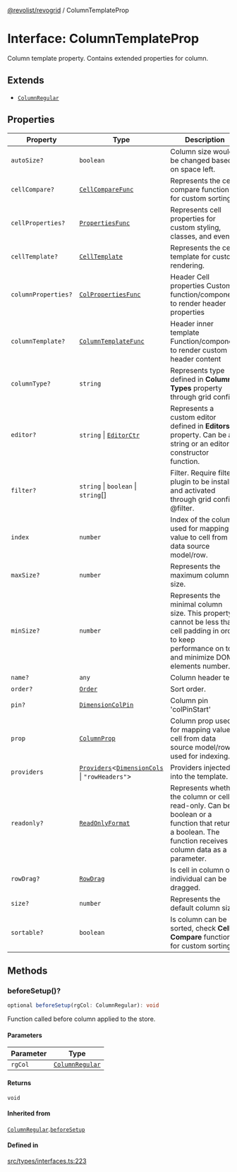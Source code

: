 [@revolist/revogrid](README.md) / ColumnTemplateProp

# Interface: ColumnTemplateProp

Column template property.
Contains extended properties for column.

## Extends

- [`ColumnRegular`](Interface.ColumnRegular.md)

## Properties

| Property | Type | Description | Inherited from | Defined in |
| ------ | ------ | ------ | ------ | ------ |
| `autoSize?` | `boolean` | Column size would be changed based on space left. | [`ColumnRegular`](Interface.ColumnRegular.md).`autoSize` | [src/types/interfaces.ts:199](https://github.com/revolist/revogrid/blob/baf80d21081b40195ffd6e11abd1249f2fd26dae/src/types/interfaces.ts#L199) |
| `cellCompare?` | [`CellCompareFunc`](TypeAlias.CellCompareFunc.md) | Represents the cell compare function for custom sorting. | [`ColumnRegular`](Interface.ColumnRegular.md).`cellCompare` | [src/types/interfaces.ts:171](https://github.com/revolist/revogrid/blob/baf80d21081b40195ffd6e11abd1249f2fd26dae/src/types/interfaces.ts#L171) |
| `cellProperties?` | [`PropertiesFunc`](TypeAlias.PropertiesFunc.md) | Represents cell properties for custom styling, classes, and events. | [`ColumnRegular`](Interface.ColumnRegular.md).`cellProperties` | [src/types/interfaces.ts:163](https://github.com/revolist/revogrid/blob/baf80d21081b40195ffd6e11abd1249f2fd26dae/src/types/interfaces.ts#L163) |
| `cellTemplate?` | [`CellTemplate`](Interface.CellTemplate.md) | Represents the cell template for custom rendering. | [`ColumnRegular`](Interface.ColumnRegular.md).`cellTemplate` | [src/types/interfaces.ts:167](https://github.com/revolist/revogrid/blob/baf80d21081b40195ffd6e11abd1249f2fd26dae/src/types/interfaces.ts#L167) |
| `columnProperties?` | [`ColPropertiesFunc`](TypeAlias.ColPropertiesFunc.md) | Header Cell properties Custom function/component to render header properties | [`ColumnRegular`](Interface.ColumnRegular.md).`columnProperties` | [src/types/interfaces.ts:110](https://github.com/revolist/revogrid/blob/baf80d21081b40195ffd6e11abd1249f2fd26dae/src/types/interfaces.ts#L110) |
| `columnTemplate?` | [`ColumnTemplateFunc`](TypeAlias.ColumnTemplateFunc.md) | Header inner template Function/component to render custom header content | [`ColumnRegular`](Interface.ColumnRegular.md).`columnTemplate` | [src/types/interfaces.ts:105](https://github.com/revolist/revogrid/blob/baf80d21081b40195ffd6e11abd1249f2fd26dae/src/types/interfaces.ts#L105) |
| `columnType?` | `string` | Represents type defined in **Column Types** property through grid config. | [`ColumnRegular`](Interface.ColumnRegular.md).`columnType` | [src/types/interfaces.ts:219](https://github.com/revolist/revogrid/blob/baf80d21081b40195ffd6e11abd1249f2fd26dae/src/types/interfaces.ts#L219) |
| `editor?` | `string` \| [`EditorCtr`](TypeAlias.EditorCtr.md) | Represents a custom editor defined in **Editors** property. Can be a string or an editor constructor function. | [`ColumnRegular`](Interface.ColumnRegular.md).`editor` | [src/types/interfaces.ts:159](https://github.com/revolist/revogrid/blob/baf80d21081b40195ffd6e11abd1249f2fd26dae/src/types/interfaces.ts#L159) |
| `filter?` | `string` \| `boolean` \| `string`[] | Filter. Require filter plugin to be installed and activated through grid config @filter. | [`ColumnRegular`](Interface.ColumnRegular.md).`filter` | [src/types/interfaces.ts:203](https://github.com/revolist/revogrid/blob/baf80d21081b40195ffd6e11abd1249f2fd26dae/src/types/interfaces.ts#L203) |
| `index` | `number` | Index of the column, used for mapping value to cell from data source model/row. | - | [src/types/interfaces.ts:245](https://github.com/revolist/revogrid/blob/baf80d21081b40195ffd6e11abd1249f2fd26dae/src/types/interfaces.ts#L245) |
| `maxSize?` | `number` | Represents the maximum column size. | [`ColumnRegular`](Interface.ColumnRegular.md).`maxSize` | [src/types/interfaces.ts:154](https://github.com/revolist/revogrid/blob/baf80d21081b40195ffd6e11abd1249f2fd26dae/src/types/interfaces.ts#L154) |
| `minSize?` | `number` | Represents the minimal column size. This property cannot be less than cell padding in order to keep performance on top and minimize DOM elements number. | [`ColumnRegular`](Interface.ColumnRegular.md).`minSize` | [src/types/interfaces.ts:150](https://github.com/revolist/revogrid/blob/baf80d21081b40195ffd6e11abd1249f2fd26dae/src/types/interfaces.ts#L150) |
| `name?` | `any` | Column header text. | [`ColumnRegular`](Interface.ColumnRegular.md).`name` | [src/types/interfaces.ts:195](https://github.com/revolist/revogrid/blob/baf80d21081b40195ffd6e11abd1249f2fd26dae/src/types/interfaces.ts#L195) |
| `order?` | [`Order`](TypeAlias.Order.md) | Sort order. | [`ColumnRegular`](Interface.ColumnRegular.md).`order` | [src/types/interfaces.ts:211](https://github.com/revolist/revogrid/blob/baf80d21081b40195ffd6e11abd1249f2fd26dae/src/types/interfaces.ts#L211) |
| `pin?` | [`DimensionColPin`](TypeAlias.DimensionColPin.md) | Column pin 'colPinStart'|'colPinEnd'. | [`ColumnRegular`](Interface.ColumnRegular.md).`pin` | [src/types/interfaces.ts:191](https://github.com/revolist/revogrid/blob/baf80d21081b40195ffd6e11abd1249f2fd26dae/src/types/interfaces.ts#L191) |
| `prop` | [`ColumnProp`](TypeAlias.ColumnProp.md) | Column prop used for mapping value to cell from data source model/row, used for indexing. | [`ColumnRegular`](Interface.ColumnRegular.md).`prop` | [src/types/interfaces.ts:187](https://github.com/revolist/revogrid/blob/baf80d21081b40195ffd6e11abd1249f2fd26dae/src/types/interfaces.ts#L187) |
| `providers` | [`Providers`](TypeAlias.Providers.md)\<[`DimensionCols`](TypeAlias.DimensionCols.md) \| `"rowHeaders"`\> | Providers injected into the template. | - | [src/types/interfaces.ts:241](https://github.com/revolist/revogrid/blob/baf80d21081b40195ffd6e11abd1249f2fd26dae/src/types/interfaces.ts#L241) |
| `readonly?` | [`ReadOnlyFormat`](TypeAlias.ReadOnlyFormat.md) | Represents whether the column or cell is read-only. Can be a boolean or a function that returns a boolean. The function receives column data as a parameter. | [`ColumnRegular`](Interface.ColumnRegular.md).`readonly` | [src/types/interfaces.ts:140](https://github.com/revolist/revogrid/blob/baf80d21081b40195ffd6e11abd1249f2fd26dae/src/types/interfaces.ts#L140) |
| `rowDrag?` | [`RowDrag`](TypeAlias.RowDrag.md) | Is cell in column or individual can be dragged. | [`ColumnRegular`](Interface.ColumnRegular.md).`rowDrag` | [src/types/interfaces.ts:215](https://github.com/revolist/revogrid/blob/baf80d21081b40195ffd6e11abd1249f2fd26dae/src/types/interfaces.ts#L215) |
| `size?` | `number` | Represents the default column size. | [`ColumnRegular`](Interface.ColumnRegular.md).`size` | [src/types/interfaces.ts:144](https://github.com/revolist/revogrid/blob/baf80d21081b40195ffd6e11abd1249f2fd26dae/src/types/interfaces.ts#L144) |
| `sortable?` | `boolean` | Is column can be sorted, check **Cell Compare** function for custom sorting. | [`ColumnRegular`](Interface.ColumnRegular.md).`sortable` | [src/types/interfaces.ts:207](https://github.com/revolist/revogrid/blob/baf80d21081b40195ffd6e11abd1249f2fd26dae/src/types/interfaces.ts#L207) |

## Methods

### beforeSetup()?

```ts
optional beforeSetup(rgCol: ColumnRegular): void
```

Function called before column applied to the store.

#### Parameters

| Parameter | Type |
| ------ | ------ |
| `rgCol` | [`ColumnRegular`](Interface.ColumnRegular.md) |

#### Returns

`void`

#### Inherited from

[`ColumnRegular`](Interface.ColumnRegular.md).[`beforeSetup`](Interface.ColumnRegular.md#beforesetup)

#### Defined in

[src/types/interfaces.ts:223](https://github.com/revolist/revogrid/blob/baf80d21081b40195ffd6e11abd1249f2fd26dae/src/types/interfaces.ts#L223)
